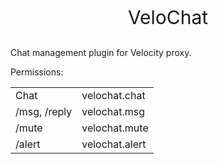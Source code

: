 <p align="center" style="font-size:30px">VeloChat</p>
<p>Chat management plugin for Velocity proxy.</p>
<p>Permissions:</p>
<table>
<tr><td>Chat</td><td>velochat.chat</td></tr>
<tr><td>/msg, /reply</td><td>velochat.msg</td></tr>
<tr><td>/mute</td><td>velochat.mute</td></tr>
<tr><td>/alert</td><td>velochat.alert</td></tr>
</table>